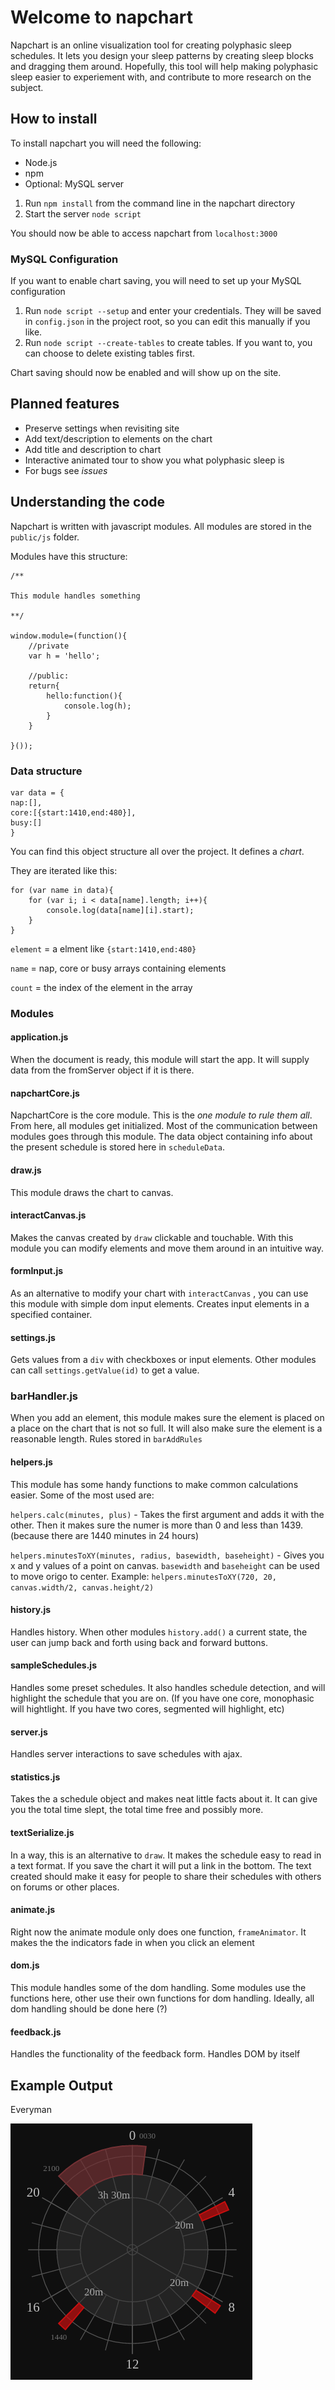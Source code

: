 # Welcome to napchart

Napchart is an online visualization tool for creating polyphasic sleep schedules. It lets you design your sleep patterns by creating sleep blocks and dragging them around. Hopefully, this tool will help making polyphasic sleep easier to experiement with, and contribute to more research on the subject.

## How to install

To install napchart you will need the following:

* Node.js
* npm
* Optional: MySQL server

1. Run `npm install` from the command line in the napchart directory
2. Start the server `node script`

You should now be able to access napchart from `localhost:3000`

### MySQL Configuration

If you want to enable chart saving, you will need to set up your MySQL configuration

1. Run `node script --setup` and enter your credentials. They will be saved in `config.json` in the project root, so you can edit this manually if you like.
2. Run `node script --create-tables` to create tables. If you want to, you can choose to delete existing tables first.

Chart saving should now be enabled and will show up on the site.

## Planned features

* Preserve settings when revisiting site
* Add text/description to elements on the chart
* Add title and description to chart
* Interactive animated tour to show you what polyphasic sleep is
* For bugs see *issues*

## Understanding the code

Napchart is written with javascript modules. All modules are stored in the `public/js` folder.

Modules have this structure:

```
/**

This module handles something

**/

window.module=(function(){
	//private
	var h = 'hello';

	//public:
	return{
		hello:function(){
			console.log(h);
		}
	}

}());
```

### Data structure
```
var data = {
nap:[],
core:[{start:1410,end:480}],
busy:[]
}
```
You can find this object structure all over the project. It defines a *chart*.

They are iterated like this:
```
for (var name in data){
	for (var i; i < data[name].length; i++){
		console.log(data[name][i].start);
	}
}
```

`element` = a elment like `{start:1410,end:480}`

`name` = nap, core or busy arrays containing elements

`count` = the index of the element in the array

### Modules

#### application.js

When the document is ready, this module will start the app. It will supply data from the fromServer object if it is there.

#### napchartCore.js

NapchartCore is the core module. This is the _one module to rule them all_. From here, all modules get initialized. Most of the communication between modules goes through this module.
The data object containing info about the present schedule is stored here in `scheduleData`.

#### draw.js

This module draws the chart to canvas.

#### interactCanvas.js

Makes the canvas created by `draw` clickable and touchable. With this module you can modify elements and move them around in an intuitive way.

#### formInput.js

As an alternative to modify your chart with `interactCanvas` , you can use this module with simple dom input elements. Creates input elements in a specified container.

#### settings.js

Gets values from a `div` with checkboxes or input elements. Other modules can call `settings.getValue(id)` to get a value.

### barHandler.js

When you add an element, this module makes sure the element is placed on a place on the chart that is not so full. It will also make sure the element is a reasonable length. Rules stored in `barAddRules`

#### helpers.js

This module has some handy functions to make common calculations easier.
Some of the most used are:

`helpers.calc(minutes, plus)` - Takes the first argument and adds it with the other. Then it makes sure the numer is more than 0 and less than 1439. (because there are 1440 minutes in 24 hours)

`helpers.minutesToXY(minutes, radius, basewidth, baseheight)` - Gives you x and y values of a point on canvas.  `basewidth` and `baseheight` can be used to move origo to center. Example: `helpers.minutesToXY(720, 20, canvas.width/2, canvas.height/2)`

#### history.js

Handles history. When other modules `history.add()` a current state, the user can jump back and forth using back and forward buttons.

#### sampleSchedules.js

Handles some preset schedules. It also handles schedule detection, and will highlight the schedule that you are on. (If you have one core, monophasic will hightlight. If you have two cores, segmented will highlight, etc)

#### server.js

Handles server interactions to save schedules with ajax.

#### statistics.js

Takes the a schedule object and makes neat little facts about it. It can give you the total time slept, the total time free and possibly more.

#### textSerialize.js

In a way, this is an alternative to `draw`. It makes the schedule easy to read in a text format.
If you save the chart it will put a link in the bottom.
The text created should make it easy for people to share their schedules with others on forums or other places.

#### animate.js

Right now the animate module only does one function, `frameAnimator`. It makes the the indicators fade in when you click an element

#### dom.js

This module handles some of the dom handling. Some modules use the functions here, other use their own functions for dom handling. Ideally, all dom handling should be done here (?)

#### feedback.js

Handles the functionality of the feedback form. Handles DOM by itself

## Example Output

Everyman

![Everyman](public/img/example.png)
